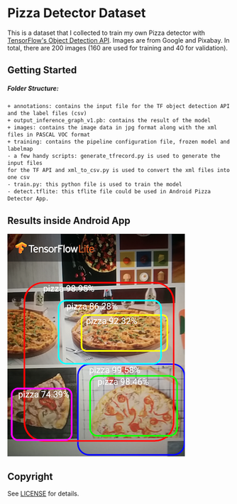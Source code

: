 # Pizza Detector Dataset

This is a dataset that I collected to train my own Pizza detector with [TensorFlow's Object Detection API](https://github.com/tensorflow/models/tree/master/research/object_detection). Images are from Google and Pixabay. In total, there are 200 images (160 are used for training and 40 for validation).

## Getting Started

##### Folder Structure:
```
+ annotations: contains the input file for the TF object detection API and the label files (csv)
+ output_inference_graph_v1.pb: contains the result of the model
+ images: contains the image data in jpg format along with the xml files in PASCAL VOC format
+ training: contains the pipeline configuration file, frozen model and labelmap
- a few handy scripts: generate_tfrecord.py is used to generate the input files
for the TF API and xml_to_csv.py is used to convert the xml files into one csv
- train.py: this python file is used to train the model
- detect.tflite: this tflite file could be used in Android Pizza Detector App.
```

## Results inside Android App

![Result Screenshot In App](https://github.com/utsavDave97/PizzaDetector/blob/master/screenshots/screenshot.png)

## Copyright

See [LICENSE](LICENSE) for details.
